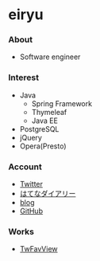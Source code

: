 eiryu
=======================


### About
- Software engineer

### Interest
- Java
    - Spring Framework
    - Thymeleaf
    - Java EE
- PostgreSQL
- jQuery
- Opera(Presto)

### Account
- [Twitter](http://twitter.com/eiryu)
- [はてなダイアリー](http://d.hatena.ne.jp/eiryu9)
- [blog](http://blog.eiryu.com)
- [GitHub](https://github.com/eiryu)

### Works
- [TwFavView](http://twfavview.excale.net) 
